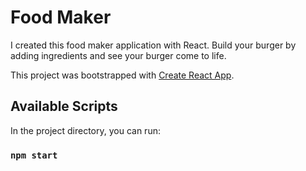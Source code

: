 # Food Maker

I created this food maker application with React. Build your burger by adding ingredients and see your burger come to life.

This project was bootstrapped with [Create React App](https://github.com/facebook/create-react-app).

## Available Scripts

In the project directory, you can run:

### `npm start`


